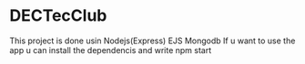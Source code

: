 # DECTecClub
This project is done usin Nodejs(Express) EJS Mongodb 
If u want to use the app u can install the dependencis and write npm start
